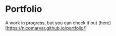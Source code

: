 # Portfolio

A work in progress, but you can check it out (here) [https://nicomarvar.github.io/portfolio/]
